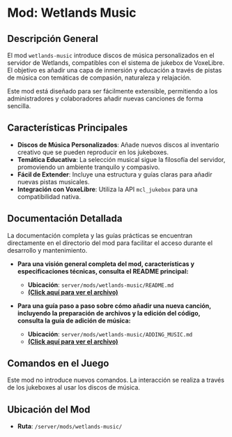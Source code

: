 # Mod: Wetlands Music

## Descripción General

El mod `wetlands-music` introduce discos de música personalizados en el servidor de Wetlands, compatibles con el sistema de jukebox de VoxeLibre. El objetivo es añadir una capa de inmersión y educación a través de pistas de música con temáticas de compasión, naturaleza y relajación.

Este mod está diseñado para ser fácilmente extensible, permitiendo a los administradores y colaboradores añadir nuevas canciones de forma sencilla.

## Características Principales

- **Discos de Música Personalizados**: Añade nuevos discos al inventario creativo que se pueden reproducir en los jukeboxes.
- **Temática Educativa**: La selección musical sigue la filosofía del servidor, promoviendo un ambiente tranquilo y compasivo.
- **Fácil de Extender**: Incluye una estructura y guías claras para añadir nuevas pistas musicales.
- **Integración con VoxeLibre**: Utiliza la API `mcl_jukebox` para una compatibilidad nativa.

## Documentación Detallada

La documentación completa y las guías prácticas se encuentran directamente en el directorio del mod para facilitar el acceso durante el desarrollo y mantenimiento.

- **Para una visión general completa del mod, características y especificaciones técnicas, consulta el README principal:**
  - **Ubicación**: `server/mods/wetlands-music/README.md`
  - [**(Click aquí para ver el archivo)**](../../server/mods/wetlands-music/README.md)

- **Para una guía paso a paso sobre cómo añadir una nueva canción, incluyendo la preparación de archivos y la edición del código, consulta la guía de adición de música:**
  - **Ubicación**: `server/mods/wetlands-music/ADDING_MUSIC.md`
  - [**(Click aquí para ver el archivo)**](../../server/mods/wetlands-music/ADDING_MUSIC.md)

## Comandos en el Juego

Este mod no introduce nuevos comandos. La interacción se realiza a través de los jukeboxes al usar los discos de música.

## Ubicación del Mod

- **Ruta**: `/server/mods/wetlands-music/`
